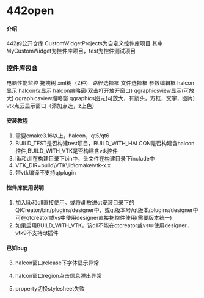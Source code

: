 # 442open

#### 介绍
442的公开仓库
CustomWidgetProjects为自定义控件库项目
其中MyCustomWidget为控件库项目，test为控件测试项目


### 控件库包含

电脑性能监控
拖拽树
xml树（2种）
路径选择框
文件选择框
参数编辑框
halcon显示
halcon仅显示
halcon缩略窗(双击打开放开窗口)
qgraphicsview显示(可放大)
qgraphicsview缩略窗
qgraphics图元(可放大，有箭头，方框，文字，图片)
vtk点云显示窗口（添加点选，z上色）


#### 安装教程

1. 需要cmake3.16以上，halcon，qt5/qt6
2. BUILD_TEST是否构建test项目，BUILD_WITH_HALCON是否构建含halcon控件,BUILD_WITH_VTK是否构建含vtk控件
3. lib和dll在构建目录下bin中，头文件在构建目录下include中
4. VTK_DIR=build\VTK\lib\cmake\vtk-x.x
5. 带vtk编译不支持qtplugin

#### 控件库使用说明

1. 加入lib和dll直接使用。或将dll放进qt安装目录下的QtCreator/bin/plugins/designer中，或qt版本号/qt版本/plugins/designer中
可在qtcreator或vs中使用designer直接拖控件使用(需要版本统一)
2. 如果启用BUILD_WITH_VTK，该dll不能在qtcreator或vs中使用designer，vtk9不支持qt插件

#### 已知bug

3.	halcon窗口release下字体显示异常

4.	halcon窗口region点击信息弹出异常

1.  property切换stylesheet失败